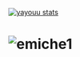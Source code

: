 

[![yayouu stats](https://github-readme-stats.vercel.app/api?username=yayouu&count_private=true&show_icons=true&theme=tokyonight)](https://github.com/yayouu)

# ![emiche1](https://github.com/yayouu/yayouu/blob/main/1.gif)


